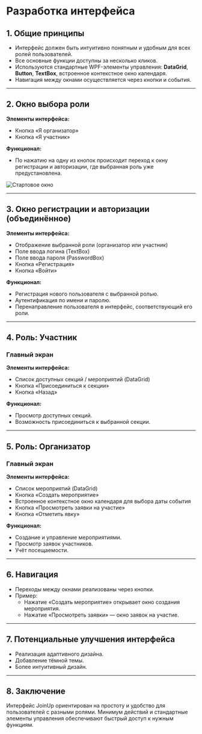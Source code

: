 ﻿
# Разработка интерфейса

## 1. Общие принципы
- Интерфейс должен быть интуитивно понятным и удобным для всех ролей пользователей.
- Все основные функции доступны за несколько кликов.
- Используются стандартные WPF-элементы управления: **DataGrid**, **Button**, **TextBox**, встроенное контекстное окно календаря.
- Навигация между окнами осуществляется через кнопки и события.

---

## 2. Окно выбора роли
**Элементы интерфейса:**
- Кнопка «Я организатор»
- Кнопка «Я участник»

**Функционал:**
- По нажатию на одну из кнопок происходит переход к окну регистрации и авторизации, где выбранная роль уже предустановлена.


![Стартовое окно](Image/change-role.jpg)

---

## 3. Окно регистрации и авторизации (объединённое)
**Элементы интерфейса:**
- Отображение выбранной роли (организатор или участник)
- Поле ввода логина (TextBox)
- Поле ввода пароля (PasswordBox)
- Кнопка «Регистрация»
- Кнопка «Войти»

**Функционал:**
- Регистрация нового пользователя с выбранной ролью.
- Аутентификация по имени и паролю.
- Перенаправление пользователя в интерфейс, соответствующий его роли.

---

## 4. Роль: Участник

### Главный экран
**Элементы интерфейса:**
- Список доступных секций / мероприятий (DataGrid)
- Кнопка «Присоединиться к секции»
- Кнопка «Назад»

**Функционал:**
- Просмотр доступных секций.
- Возможность присоединиться к выбранной секции.

---

## 5. Роль: Организатор

### Главный экран
**Элементы интерфейса:**
- Список мероприятий (DataGrid)
- Кнопка «Создать мероприятие»
- Встроенное контекстное окно календаря для выбора даты события
- Кнопка «Просмотреть заявки на участие»
- Кнопка «Отметить явку»

**Функционал:**
- Создание и управление мероприятиями.
- Просмотр заявок участников.
- Учёт посещаемости.

---

## 6. Навигация
- Переходы между окнами реализованы через кнопки.
- Пример:  
  - Нажатие «Создать мероприятие» открывает окно создания мероприятия.  
  - Нажатие «Просмотреть заявки» — окно заявок на участие.

---

## 7. Потенциальные улучшения интерфейса
- Реализация адаптивного дизайна.
- Добавление тёмной темы.
- Более интуитивный дизайн.

---

## 8. Заключение
Интерфейс JoinUp ориентирован на простоту и удобство для пользователей с разными ролями. Минимум действий и стандартные элементы управления обеспечивают быстрый доступ к нужным функциям.

